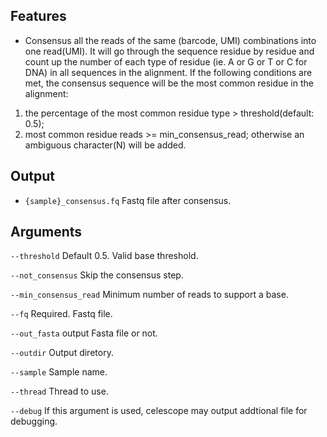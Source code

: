## Features
- Consensus all the reads of the same (barcode, UMI) combinations into one read(UMI). It will go through the sequence residue by residue and 
count up the number of each type of residue (ie. A or G or T or C for DNA) in all sequences in the
alignment. If the following conditions are met, the consensus sequence will be the most common residue in the alignment:
1. the percentage of the most common residue type > threshold(default: 0.5);
2. most common residue reads >= min_consensus_read;
otherwise an ambiguous character(N) will be added.

## Output
- `{sample}_consensus.fq` Fastq file after consensus.
## Arguments
`--threshold` Default 0.5. Valid base threshold.

`--not_consensus` Skip the consensus step.

`--min_consensus_read` Minimum number of reads to support a base.

`--fq` Required. Fastq file.

`--out_fasta` output Fasta file or not.

`--outdir` Output diretory.

`--sample` Sample name.

`--thread` Thread to use.

`--debug` If this argument is used, celescope may output addtional file for debugging.

